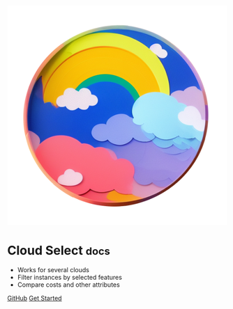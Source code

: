 ![logo](assets/img/cloud-select-square.png)

# Cloud Select <small>docs</small>

- Works for several clouds
- Filter instances by selected features
- Compare costs and other attributes

<style>
section.cover .cover-main > p:last-child a:last-child {
    background-color: #ffffff;
    color: black !important;
}

section.cover .cover-main>p:last-child a {
    border: 1px solid #ffffff !important;
    color: white !important;
}

.cover {
    background: linear-gradient(to left bottom, hsl(223.9, 70.2%, 35.5%) 0%,hsl(218.5, 85.7%, 46.7%) 100%) !important;
    color: white;
}

.cover-main span {
    color: whitesmoke !important;
}
</style>

[GitHub](https://github.com/converged-computing/cloud-select)
[Get Started](#cloud-select)
